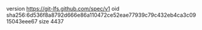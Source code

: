 version https://git-lfs.github.com/spec/v1
oid sha256:6d536f8a8792d666e86a110472ce52eae77939c79c432eb4ca3c0915043eee67
size 4437
